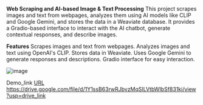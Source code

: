 **Web Scraping and AI-based Image & Text Processing**
This project scrapes images and text from webpages, analyzes them using AI models like CLIP and Google Gemini, and stores the data in a Weaviate database.
It provides a Gradio-based interface to interact with the AI chatbot, generate contextual responses, and describe images.

**Features**
Scrapes images and text from webpages.
Analyzes images and text using OpenAI's CLIP.
Stores data in Weaviate.
Uses Google Gemini to generate responses and descriptions.
Gradio interface for easy interaction.

![image](https://github.com/user-attachments/assets/deb2ebc1-35b5-43bb-89c8-693f5ee46b71)

Demo_link [URL]([url](https://drive.google.com/file/d/1Y1ssB63rwRJbvzMqSlLVtbWIbSf831kj/view?usp=drive_link)) https://drive.google.com/file/d/1Y1ssB63rwRJbvzMqSlLVtbWIbSf831kj/view?usp=drive_link
